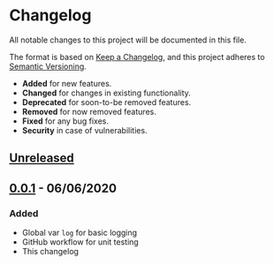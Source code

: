 # Changelog

All notable changes to this project will be documented in this file.

The format is based on [Keep a Changelog](https://keepachangelog.com/en/1.0.0/),
and this project adheres to [Semantic Versioning](https://semver.org/spec/v2.0.0.html).

- **Added** for new features.
- **Changed** for changes in existing functionality.
- **Deprecated** for soon-to-be removed features.
- **Removed** for now removed features.
- **Fixed** for any bug fixes.
- **Security** in case of vulnerabilities.

## [Unreleased]

## [0.0.1] - 06/06/2020

### Added

- Global var `log` for basic logging
- GitHub workflow for unit testing
- This changelog

[unreleased]: https://github.com/DontShaveTheYak/jenkins-std-lib/compare/v0.0.1...develop

[0.0.2]: https://github.com/DontShaveTheYak/jenkins-std-lib/compare/v0.0.1...v0.0.2
[0.0.1]: https://github.com/DontShaveTheYak/jenkins-std-lib/releases/tag/v0.0.1